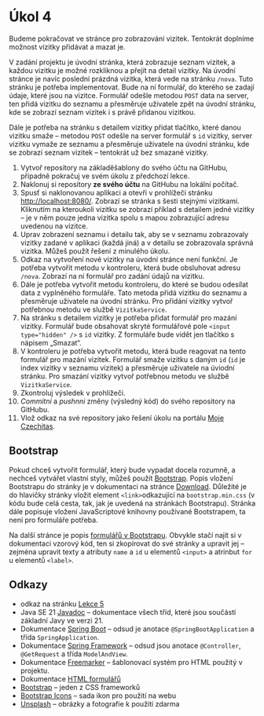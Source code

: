 # Úkol 4

Budeme pokračovat ve stránce pro zobrazování vizitek. Tentokrát doplníme možnost vizitky přidávat a mazat je.

V zadání projektu je úvodní stránka, která zobrazuje seznam vizitek, a každou vizitku je možné rozkliknou a přejít na detail vizitky. Na úvodní stránce je navíc
poslední prázdná vizitka, která vede na stránku `/nova`. Tuto stránku je potřeba implementovat. Bude na ní formulář, do kterého se zadají údaje, které jsou na
vizitce. Formulář odešle metodou `POST` data na server, ten přidá vizitku do seznamu a přesměruje uživatele zpět na úvodní stránku, kde se zobrazí seznam vizitek
i s právě přidanou vizitkou.

Dále je potřeba na stránku s detailem vizitky přidat tlačítko, které danou vizitku smaže – metodou `POST` odešle na server formulář s `id` vizitky, server
vizitku vymaže ze seznamu a přesměruje uživatele na úvodní stránku, kde se zobrazí seznam vizitek – tentokrát už bez smazané vizitky.

1. Vytvoř repository na základěšablony do svého účtu na GitHubu, případně pokračuj ve svém úkolu z předchozí lekce.
1. Naklonuj si repository **ze svého účtu** na GitHubu na lokální počítač.
1. Spusť si naklonovanou aplikaci a otevři v prohlížeči stránku [http://localhost:8080/](http://localhost:8080/). Zobrazí se stránka s šesti stejnými vizitkami.
   Kliknutím na kteroukoli vizitku se zobrazí příklad s detailem jedné vizitky – je v něm pouze jedna vizitka spolu s mapou zobrazující adresu uvedenou na vizitce.
1. Uprav zobrazení seznamu i detailu tak, aby se v seznamu zobrazovaly vizitky zadané v aplikaci (každá jiná) a v detailu se zobrazovala správná vizitka. Můžeš použít řešení z minulého úkolu.
2. Odkaz na vytvoření nové vizitky na úvodní stránce není funkční. Je potřeba vytvořit metodu v kontroleru, která bude obsluhovat adresu `/nova`. Zobrazí na ní
   formulář pro zadání údajů na vizitku.
1. Dále je potřeba vytvořit metodu kontroleru, do které se budou odesílat data z vyplněného formuláře. Tato metoda přidá vizitku do seznamu a přesměruje
   uživatele na úvodní stránku. Pro přidání vizitky vytvoř potřebnou metodu ve službě `VizitkaService`. 
1. Na stránku s detailem vizitky je potřeba přidat formulář pro mazání vizitky. Formulář bude obsahovat skryté formulářové pole `<input type="hidden" />` s
   `id` vizitky. Z formuláře bude vidět jen tlačítko s nápisem „Smazat“.   
1. V kontroleru je potřeba vytvořit metodu, která bude reagovat na tento formulář pro mazání vizitek. Formulář smaže vizitku s daným `id` (`id` je index vizitky
   v seznamu vizitek) a přesměruje uživatele na úviodní stránku. Pro smazání vizitky vytvoř potřebnou metodu ve službě `VizitkaService`.
1. Zkontroluj výsledek v prohlížeči.
1. *Commitni* a *pushnni* změny (výsledný kód) do svého repository na GitHubu.
1. Vlož odkaz na své repository jako řešení úkolu na portálu [Moje Czechitas](https://moje.czechitas.cz).

## Bootstrap
Pokud chceš vytvořit formulář, který bude vypadat docela rozumně, a nechceš vytvářet vlastní styly, můžeš použít [Bootstrap](https://getbootstrap.com/). Popis
vložení Bootstrapu do stránky je v dokumentaci na stránce [Download](https://getbootstrap.com/docs/5.2/getting-started/download/). Důležité je do
hlavičky stránky vložit element `<link>`odkazující na `bootstrap.min.css` (v kódu bude celá cesta, tak, jak je uvedená na stránkách Bootstrapu). Stránka dále
popisuje vložení JavaScriptové knihovny používané Bootstrapem, ta není pro formuláře potřeba.

Na další stránce je popis [formulářů v Bootstrapu](https://getbootstrap.com/docs/5.2/forms/overview/). Obvykle stačí najít si v dokumentaci vzorový kód, ten si
zkopírovat do své stránky a upravit jej – zejména upravit texty a atributy `name` a `id` u elementů `<input>` a atrinbut `for` u elementů `<label>`.

## Odkazy

* odkaz na stránku [Lekce 5](https://java.czechitas.cz/2024-jaro/java-2-online/lekce-4.html)
* Java SE 21 [Javadoc](https://docs.oracle.com/en/java/javase/21/docs/api/java.base/) – dokumentace všech tříd, které jsou součástí základní Javy ve verzi 21.
* Dokumentace [Spring Boot](https://spring.io/projects/spring-boot#learn) – odsud je anotace `@SpringBootApplication` a třída `SpringApplication`.
* Dokumentace [Spring Framework](https://spring.io/projects/spring-framework#learn) – odsud jsou anotace `@Controller`, `@GetRequest` a třída `ModelAndView`.
* Dokumentace [Freemarker](https://freemarker.apache.org/docs/) – šablonovací systém pro HTML použitý v projektu.
* Dokumentace [HTML formulářů](https://developer.mozilla.org/en-US/docs/Learn/Forms)
* [Bootstrap](https://getbootstrap.com) – jeden z CSS frameworků
* [Bootstrap Icons](https://icons.getbootstrap.com) – sada ikon pro použití na webu
* [Unsplash](https://unsplash.com) – obrázky a fotografie k použití zdarma
